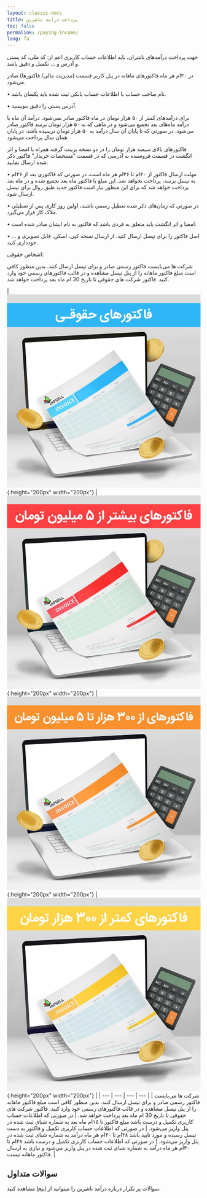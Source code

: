 ```yaml
---
layout: classic-docs
title: پرداخت درآمد ناشرین
toc: false
permalink: /paying-income/
lang: fa
---
```

<style>
table th {
    width: 25%;
}
</style>

جهت پرداخت درآمد‌های ناشران، باید اطلاعات حساب کاربری اعم از: کد ملی، کد پستی و آدرس و … تکمیل و دقیق باشد.

در ۲۰ام هر ماه فاکتورهای ماهانه در پنل کاربر قسمت (مدیریت مالی/ فاکتورها) صادر می‌شود.

•	نام صاحب حساب با اطلاعات حساب بانکی ثبت شده باید یکسان باشد.

•	آدرس پستی را دقیق بنویسید.

برای درآمدهای کمتر از ۵۰ هزار تومان در ماه فاکتور صادر نمی‌شود، درآمد آن ماه با درآمد ماه‌های بعد تجمیع می‌شود و در ماهی که به ۵۰ هزار تومان برسد فاکتور صادر می‌شود، در صورتی که تا پایان آن سال درآمد به ۵۰ هزار تومان نرسیده باشد،‌ در پایان همان سال پرداخت می‌شود.

فاکتورهای بالای سیصد هزار تومان را در دو نسخه پرینت گرفته همراه با امضا و اثر انگشت در قسمت فروشنده به آدرسی که در قسمت "مشخصات خریدار" فاکتور ذکر شده ارسال نمایید.

•	مهلت ارسال فاکتور از ۲۰ام تا ۲۶ام هر ماه است، در صورتی که فاکتوری بعد از ۲۶ام به تپسل برسد، پرداخت نخواهد شد. این مبلغ با فاکتور ماه بعد تجمیع شده و در ماه بعد پرداخت خواهد شد که برای این منظور نیاز است فاکتور جدید طبق روال برای تپسل ارسال شود.

•	در صورتی که زمان‌های ذکر شده تعطیل رسمی باشند، اولین روز کاری پس از تعطیلی ملاک کار قرار می‌گیرد.

•	امضا و اثر انگشت باید متعلق به فردی باشد که فاکتور به نام ایشان صادر شده است.

•	اصل فاکتور را برای تپسل ارسال کنید. از ارسال نسخه کپی، اسکن، فایل تصویری و … خودداری کنید.

اشخاص حقوقی:

شرکت ها می‌بایست فاکتور رسمی صادر و برای تپسل ارسال کنند. بدین منظور کافی است مبلغ فاکتور ماهانه را از پنل تپسل مشاهده و در قالب فاکتورهای رسمی خود وارد کنید. فاکتور شرکت های حقوقی تا تاریخ 30 ام ماه بعد پرداخت خواهد شد.

| ![](/images/tapsell-payment-images4.jpg){:height="200px" width="200px"}
| ![](/images/tapsell-payment-images3.jpg){:height="200px" width="200px"}
| ![](/images/tapsell-payment-images2.jpg){:height="200px" width="200px"}
| ![](/images/tapsell-payment-images1.jpg){:height="200px" width="200px"} |
| --- | --- | --- | --- |
| شرکت ها می‌بایست فاکتور رسمی صادر و برای   تپسل ارسال کنند. بدین منظور کافی است مبلغ فاکتور ماهانه را از پنل تپسل مشاهده   و در قالب فاکتورهای رسمی خود وارد کنید.   فاکتور شرکت های حقوقی تا تاریخ 30 ام ماه بعد پرداخت خواهد شد. | در صورتی که اطلاعات حساب کاربری‌ تکمیل و درست باشد مبلغ فاکتور تا ١٥ام ماه بعد به شماره شبای ثبت شده در پنل واریز می‌شود. | در صورتی که اطلاعات حساب کاربری‌ تکمیل و فاکتور به دست تپسل رسیده و مورد تایید باشد ۲۸ام تا ٣٠ام هر ماه درآمد به شماره شبای ثبت شده در پنل واریز می‌شود. | در صورتی که اطلاعات حساب کاربری‌ تکمیل و درست باشد ۲۸ام تا ٣٠ام هر ماه درآمد به شماره شبای ثبت شده در پنل واریز می‌شود و نیازی به ارسال فاکتور ماهانه نیست. |                                      

## سوالات متداول

سوالات پر تکرار درباره درآمد ناشرین را میتوانید از [اینجا]({{site.baseurl}}/faq/#مالی) مشاهده کنید.
